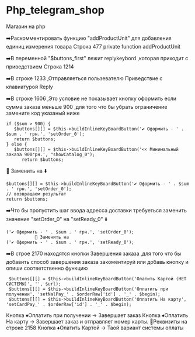 # Php_telegram_shop
Магазин на php 

➡️Раскомментировать функцию "addProductUnit" для добавления единиц измерения товара
Строка 477
private function addProductUnit

➡️В переменной "$buttons_first" лежит replykeybord ,которая приходит с приведствием 
Строка 1214

➡️В строке 1233 ,Отправляеться пользевателю Приведствие с клавиатурой Reply

➡️В строке 1606 ,Это условие не показывает кнопку оформить если сумма заказа меньше 900 ,для того что бы убрать ограничение замените код указаный ниже 

    if ($sum > 900) {
       $buttons[][] = $this->buildInlineKeyBoardButton('✔ Оформить - ' . $sum . ' грн.', 'setOrder_0');
       return $buttons;
    } else {
       $buttons[][] = $this->buildInlineKeyBoardButton('<< Минимальный заказа 900грн.', "showCatalog_0");
          return $buttons;
      
📝      Заменить на ⬇️

    $buttons[][] = $this->buildInlineKeyBoardButton('✔ Оформить - ' . $sum . ' грн.', 'setOrder_0');
    // возвращаем результат
    return $buttons;

➡️Что бы пропустить шаг ввода адресса доставки требуеться заменить значение   "setOrder_0" на "setReady_0" ⬇️

    ('✔ Оформить - ' . $sum . ' грн.', 'setOrder_0'); 
               📝 Заменить на 
    ('✔ Оформить - ' . $sum . ' грн.', 'setReady_0'); 


➡️В строе 2170 находятся кнопки Завершения заказа ,для того что бы добавить способ завершения заказа закоментируй или добавь кнопку и опиши соответственно функцию 

     $buttons[][] = $this->buildInlineKeyBoardButton('Олатить Картой (НЕТ СИСТЕМЫ)', '', $url);
     $buttons[][] = $this->buildInlineKeyBoardButton('Оплатить при получении', 'setNalPay_' . $orderRaw['id'] . '_' . $begin);
     $buttons[][] = $this->buildInlineKeyBoardButton('Оплатить На карту', 'setCardPay_' . $orderRaw['id'] . '_' . $begin);
     
Кнопка  ♦️Оплатить при получении -> Завершает заказ 
Кнопка  ♦️Оплатить На карту -> Завершает заказ и отправляет номер карты. 📝Реквизиты на строке 2158
Кнопка  ♦️Олатить Картой -> Таой вариант системы оплаты 